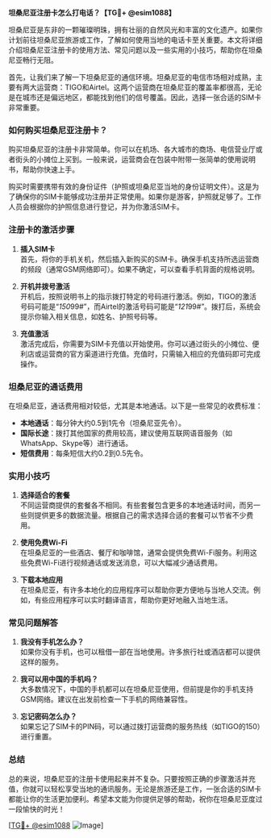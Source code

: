 **坦桑尼亚注册卡怎么打电话？【TG💪+ @esim1088】**

坦桑尼亚是东非的一颗璀璨明珠，拥有壮丽的自然风光和丰富的文化遗产。如果你计划前往坦桑尼亚旅游或工作，了解如何使用当地的电话卡至关重要。本文将详细介绍坦桑尼亚注册卡的使用方法、常见问题以及一些实用的小技巧，帮助你在坦桑尼亚畅行无阻。

首先，让我们来了解一下坦桑尼亚的通信环境。坦桑尼亚的电信市场相对成熟，主要有两大运营商：TIGO和Airtel。这两个运营商在坦桑尼亚的覆盖率都很高，无论是在城市还是偏远地区，都能找到他们的信号覆盖。因此，选择一张合适的SIM卡非常重要。

### 如何购买坦桑尼亚注册卡？

购买坦桑尼亚的注册卡非常简单。你可以在机场、各大城市的商场、电信营业厅或者街头的小摊位上买到。一般来说，运营商会在包装中附带一张简单的使用说明书，帮助你快速上手。

购买时需要携带有效的身份证件（护照或坦桑尼亚当地的身份证明文件）。这是为了确保你的SIM卡能够成功注册并正常使用。如果你是游客，护照就足够了。工作人员会根据你的护照信息进行登记，并为你激活SIM卡。

### 注册卡的激活步骤

1. **插入SIM卡**  
   首先，将你的手机关机，然后插入新购买的SIM卡。确保手机支持所选运营商的频段（通常GSM网络即可）。如果不确定，可以查看手机背面的规格说明。

2. **开机并拨号激活**  
   开机后，按照说明书上的指示拨打特定的号码进行激活。例如，TIGO的激活号码可能是“*150*99#”，而Airtel的激活号码可能是“*121*99#”。拨打后，系统会提示你输入相关信息，如姓名、护照号码等。

3. **充值激活**  
   激活完成后，你需要为SIM卡充值以开始使用。你可以通过街头的小摊位、便利店或运营商的官方渠道进行充值。充值时，只需输入相应的充值码即可完成操作。

### 坦桑尼亚的通话费用

在坦桑尼亚，通话费用相对较低，尤其是本地通话。以下是一些常见的收费标准：

- **本地通话**：每分钟大约0.5到1先令（坦桑尼亚先令）。
- **国际长途**：拨打其他国家的费用较高，建议使用互联网语音服务（如WhatsApp、Skype等）进行通话。
- **短信费用**：每条短信大约0.2到0.5先令。

### 实用小技巧

1. **选择适合的套餐**  
   不同运营商提供的套餐各不相同。有些套餐包含更多的本地通话时间，而另一些则提供更多的数据流量。根据自己的需求选择合适的套餐可以节省不少费用。

2. **使用免费Wi-Fi**  
   在坦桑尼亚的一些酒店、餐厅和咖啡馆，通常会提供免费Wi-Fi服务。利用这些免费Wi-Fi进行视频通话或发送消息，可以大幅减少通话费用。

3. **下载本地应用**  
   在坦桑尼亚，有许多本地化的应用程序可以帮助你更方便地与当地人交流。例如，有些应用程序可以实时翻译语言，帮助你更好地融入当地生活。

### 常见问题解答

1. **我没有手机怎么办？**  
   如果你没有手机，也可以租借一部在当地使用。许多旅行社或酒店都可以提供这样的服务。

2. **我可以用中国的手机吗？**  
   大多数情况下，中国的手机都可以在坦桑尼亚使用，但前提是你的手机支持GSM网络。建议在出发前检查一下手机的网络兼容性。

3. **忘记密码怎么办？**  
   如果忘记了SIM卡的PIN码，可以通过拨打运营商的服务热线（如TIGO的150）进行重置。

### 总结

总的来说，坦桑尼亚的注册卡使用起来并不复杂。只要按照正确的步骤激活并充值，你就可以轻松享受当地的通讯服务。无论是旅游还是工作，一张合适的SIM卡都能让你的生活更加便利。希望本文能为你提供足够的帮助，祝你在坦桑尼亚度过一段愉快的时光！

[[TG💪+ @esim1088](https://t.me/s/esim1088) ![Image](https://i.postimg.cc/4NQfJmqS/Snipaste-2025-05-13-00-14-12.png)]